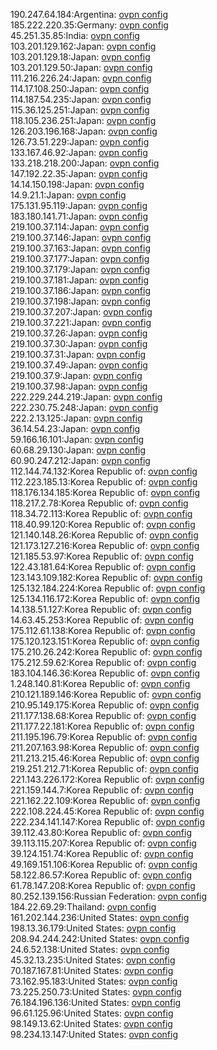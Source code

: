 190.247.64.184:Argentina: [ovpn config](vpn/190_247_64_184.ovpn)  
185.222.220.35:Germany: [ovpn config](vpn/185_222_220_35.ovpn)  
45.251.35.85:India: [ovpn config](vpn/45_251_35_85.ovpn)  
103.201.129.162:Japan: [ovpn config](vpn/103_201_129_162.ovpn)  
103.201.129.18:Japan: [ovpn config](vpn/103_201_129_18.ovpn)  
103.201.129.50:Japan: [ovpn config](vpn/103_201_129_50.ovpn)  
111.216.226.24:Japan: [ovpn config](vpn/111_216_226_24.ovpn)  
114.17.108.250:Japan: [ovpn config](vpn/114_17_108_250.ovpn)  
114.187.54.235:Japan: [ovpn config](vpn/114_187_54_235.ovpn)  
115.36.125.251:Japan: [ovpn config](vpn/115_36_125_251.ovpn)  
118.105.236.251:Japan: [ovpn config](vpn/118_105_236_251.ovpn)  
126.203.196.168:Japan: [ovpn config](vpn/126_203_196_168.ovpn)  
126.73.51.229:Japan: [ovpn config](vpn/126_73_51_229.ovpn)  
133.167.46.92:Japan: [ovpn config](vpn/133_167_46_92.ovpn)  
133.218.218.200:Japan: [ovpn config](vpn/133_218_218_200.ovpn)  
147.192.22.35:Japan: [ovpn config](vpn/147_192_22_35.ovpn)  
14.14.150.198:Japan: [ovpn config](vpn/14_14_150_198.ovpn)  
14.9.21.1:Japan: [ovpn config](vpn/14_9_21_1.ovpn)  
175.131.95.119:Japan: [ovpn config](vpn/175_131_95_119.ovpn)  
183.180.141.71:Japan: [ovpn config](vpn/183_180_141_71.ovpn)  
219.100.37.114:Japan: [ovpn config](vpn/219_100_37_114.ovpn)  
219.100.37.146:Japan: [ovpn config](vpn/219_100_37_146.ovpn)  
219.100.37.163:Japan: [ovpn config](vpn/219_100_37_163.ovpn)  
219.100.37.177:Japan: [ovpn config](vpn/219_100_37_177.ovpn)  
219.100.37.179:Japan: [ovpn config](vpn/219_100_37_179.ovpn)  
219.100.37.181:Japan: [ovpn config](vpn/219_100_37_181.ovpn)  
219.100.37.186:Japan: [ovpn config](vpn/219_100_37_186.ovpn)  
219.100.37.198:Japan: [ovpn config](vpn/219_100_37_198.ovpn)  
219.100.37.207:Japan: [ovpn config](vpn/219_100_37_207.ovpn)  
219.100.37.221:Japan: [ovpn config](vpn/219_100_37_221.ovpn)  
219.100.37.26:Japan: [ovpn config](vpn/219_100_37_26.ovpn)  
219.100.37.30:Japan: [ovpn config](vpn/219_100_37_30.ovpn)  
219.100.37.31:Japan: [ovpn config](vpn/219_100_37_31.ovpn)  
219.100.37.49:Japan: [ovpn config](vpn/219_100_37_49.ovpn)  
219.100.37.9:Japan: [ovpn config](vpn/219_100_37_9.ovpn)  
219.100.37.98:Japan: [ovpn config](vpn/219_100_37_98.ovpn)  
222.229.244.219:Japan: [ovpn config](vpn/222_229_244_219.ovpn)  
222.230.75.248:Japan: [ovpn config](vpn/222_230_75_248.ovpn)  
222.2.13.125:Japan: [ovpn config](vpn/222_2_13_125.ovpn)  
36.14.54.23:Japan: [ovpn config](vpn/36_14_54_23.ovpn)  
59.166.16.101:Japan: [ovpn config](vpn/59_166_16_101.ovpn)  
60.68.29.130:Japan: [ovpn config](vpn/60_68_29_130.ovpn)  
60.90.247.212:Japan: [ovpn config](vpn/60_90_247_212.ovpn)  
112.144.74.132:Korea Republic of: [ovpn config](vpn/112_144_74_132.ovpn)  
112.223.185.13:Korea Republic of: [ovpn config](vpn/112_223_185_13.ovpn)  
118.176.134.185:Korea Republic of: [ovpn config](vpn/118_176_134_185.ovpn)  
118.217.2.78:Korea Republic of: [ovpn config](vpn/118_217_2_78.ovpn)  
118.34.72.113:Korea Republic of: [ovpn config](vpn/118_34_72_113.ovpn)  
118.40.99.120:Korea Republic of: [ovpn config](vpn/118_40_99_120.ovpn)  
121.140.148.26:Korea Republic of: [ovpn config](vpn/121_140_148_26.ovpn)  
121.173.127.216:Korea Republic of: [ovpn config](vpn/121_173_127_216.ovpn)  
121.185.53.97:Korea Republic of: [ovpn config](vpn/121_185_53_97.ovpn)  
122.43.181.64:Korea Republic of: [ovpn config](vpn/122_43_181_64.ovpn)  
123.143.109.182:Korea Republic of: [ovpn config](vpn/123_143_109_182.ovpn)  
125.132.184.224:Korea Republic of: [ovpn config](vpn/125_132_184_224.ovpn)  
125.134.116.172:Korea Republic of: [ovpn config](vpn/125_134_116_172.ovpn)  
14.138.51.127:Korea Republic of: [ovpn config](vpn/14_138_51_127.ovpn)  
14.63.45.253:Korea Republic of: [ovpn config](vpn/14_63_45_253.ovpn)  
175.112.61.138:Korea Republic of: [ovpn config](vpn/175_112_61_138.ovpn)  
175.120.123.151:Korea Republic of: [ovpn config](vpn/175_120_123_151.ovpn)  
175.210.26.242:Korea Republic of: [ovpn config](vpn/175_210_26_242.ovpn)  
175.212.59.62:Korea Republic of: [ovpn config](vpn/175_212_59_62.ovpn)  
183.104.146.36:Korea Republic of: [ovpn config](vpn/183_104_146_36.ovpn)  
1.248.140.81:Korea Republic of: [ovpn config](vpn/1_248_140_81.ovpn)  
210.121.189.146:Korea Republic of: [ovpn config](vpn/210_121_189_146.ovpn)  
210.95.149.175:Korea Republic of: [ovpn config](vpn/210_95_149_175.ovpn)  
211.177.138.68:Korea Republic of: [ovpn config](vpn/211_177_138_68.ovpn)  
211.177.22.181:Korea Republic of: [ovpn config](vpn/211_177_22_181.ovpn)  
211.195.196.79:Korea Republic of: [ovpn config](vpn/211_195_196_79.ovpn)  
211.207.163.98:Korea Republic of: [ovpn config](vpn/211_207_163_98.ovpn)  
211.213.215.46:Korea Republic of: [ovpn config](vpn/211_213_215_46.ovpn)  
219.251.212.71:Korea Republic of: [ovpn config](vpn/219_251_212_71.ovpn)  
221.143.226.172:Korea Republic of: [ovpn config](vpn/221_143_226_172.ovpn)  
221.159.144.7:Korea Republic of: [ovpn config](vpn/221_159_144_7.ovpn)  
221.162.22.109:Korea Republic of: [ovpn config](vpn/221_162_22_109.ovpn)  
222.108.224.45:Korea Republic of: [ovpn config](vpn/222_108_224_45.ovpn)  
222.234.141.147:Korea Republic of: [ovpn config](vpn/222_234_141_147.ovpn)  
39.112.43.80:Korea Republic of: [ovpn config](vpn/39_112_43_80.ovpn)  
39.113.115.207:Korea Republic of: [ovpn config](vpn/39_113_115_207.ovpn)  
39.124.151.74:Korea Republic of: [ovpn config](vpn/39_124_151_74.ovpn)  
49.169.151.106:Korea Republic of: [ovpn config](vpn/49_169_151_106.ovpn)  
58.122.86.57:Korea Republic of: [ovpn config](vpn/58_122_86_57.ovpn)  
61.78.147.208:Korea Republic of: [ovpn config](vpn/61_78_147_208.ovpn)  
80.252.139.156:Russian Federation: [ovpn config](vpn/80_252_139_156.ovpn)  
184.22.69.29:Thailand: [ovpn config](vpn/184_22_69_29.ovpn)  
161.202.144.236:United States: [ovpn config](vpn/161_202_144_236.ovpn)  
198.13.36.179:United States: [ovpn config](vpn/198_13_36_179.ovpn)  
208.94.244.242:United States: [ovpn config](vpn/208_94_244_242.ovpn)  
24.6.52.138:United States: [ovpn config](vpn/24_6_52_138.ovpn)  
45.32.13.235:United States: [ovpn config](vpn/45_32_13_235.ovpn)  
70.187.167.81:United States: [ovpn config](vpn/70_187_167_81.ovpn)  
73.162.95.183:United States: [ovpn config](vpn/73_162_95_183.ovpn)  
73.225.250.73:United States: [ovpn config](vpn/73_225_250_73.ovpn)  
76.184.196.136:United States: [ovpn config](vpn/76_184_196_136.ovpn)  
96.61.125.96:United States: [ovpn config](vpn/96_61_125_96.ovpn)  
98.149.13.62:United States: [ovpn config](vpn/98_149_13_62.ovpn)  
98.234.13.147:United States: [ovpn config](vpn/98_234_13_147.ovpn)  
